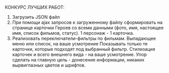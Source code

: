 КОНКУРС ЛУЧШИХ РАБОТ:
1) Загрузить JSON файл
2) При помощи ajax запросов к загруженному файлу сформировать на странице карточки Героев со всеми данными (фото, имя, настоящее имя,  список фильмов, статус). 1 персонаж - 1 карточка.
3) Реализовать переключатели-фильтры по фильмам.
Выпадающее меню или список, на ваше усмотрение
Показывать только те карточки, которые подходят под выбранный фильтр.
Стилизация карточек и всего внешнего вида - на ваше усмотрение.
Упор сделать на главную цель - донесение информации, никаких вырвиглазных цветов и шрифтов.
